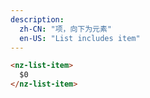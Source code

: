 ```yaml
---
description:
  zh-CN: "项，向下为元素"
  en-US: "List includes item"
---
```


```html
<nz-list-item>
  $0
</nz-list-item>
```
